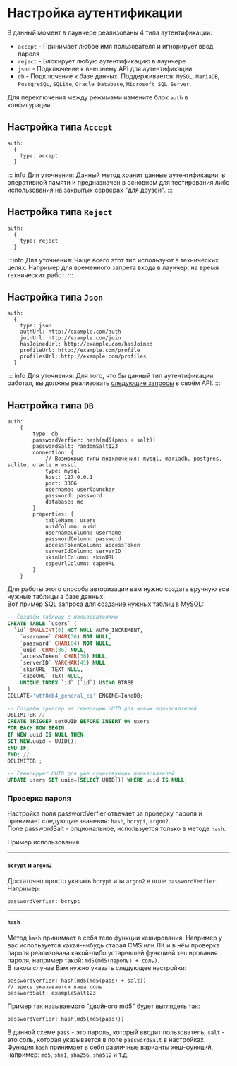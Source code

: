# Настройка аутентификации

В данный момент в лаунчере реализованы 4 типа аутентификации:

- `accept` - Принимает любое имя пользователя и игнорирует ввод пароля
- `reject` - Блокирует любую аутентификацию в лаунчере
- `json` - Подключение к внешнему API для аутентификации
- `db` - Подключение к базе данных. Поддерживается: `MySQL`, `MariaDB`, `PostgreSQL`, `SQLite`, `Oracle Database`, `Microsoft SQL Server`.

Для переключения между режимами измените блок `auth` в конфигурации.

## Настройка типа `Accept`

```hjson
auth:
  {
    type: accept
  }
```

::: info Для уточнения:
Данный метод хранит данные аутентификации, в оперативной памяти и предназначен в основном для тестирования либо использования на закрытых серверах "для друзей".
:::

## Настройка типа `Reject`

```hjson
auth:
  {
    type: reject
  }
```

:::info Для уточнения:
Чаще всего этот тип используют в технических целях. Например для временного запрета входа в лаунчер, на время технических работ.
:::

## Настройка типа `Json`

```hjson
auth:
  {
    type: json
    authUrl: http://example.com/auth
    joinUrl: http://example.com/join
    hasJoinedUrl: http://example.com/hasJoined
    profileUrl: http://example.com/profile
    profilesUrl: http://example.com/profiles
  }
```

::: info Для уточнения:
Для того, что бы данный тип аутентификации работал, вы должны реализовать [следующие запросы](/for-developers/json-auth.md) в своём API.
:::

## Настройка типа `DB`

```hjson
auth:
    {
        type: db
        passwordVerfier: hash(md5(pass + salt))
        passwordSalt: randomSalt123
        connection: {
            // Возможные типы подключения: mysql, mariadb, postgres, sqlite, oracle и mssql
            type: mysql
            host: 127.0.0.1
            port: 3306
            username: userlauncher
            password: password
            database: mc
        }
        properties: {
            tableName: users
            uuidColumn: uuid
            usernameColumn: username
            passwordColumn: password
            accessTokenColumn: accessToken
            serverIdColumn: serverID
            skinUrlColumn: skinURL
            capeUrlColumn: capeURL
        }
    }
```

Для работы этого способа авторизации вам нужно создать вручную все нужные таблицы а базе данных.\
Вот пример SQL запроса для создание нужных таблиц в MySQL:

```sql
-- Создаём таблицу с пользователями
CREATE TABLE `users` (
  `id` SMALLINT(6) NOT NULL AUTO_INCREMENT,
	`username` CHAR(30) NOT NULL,
	`password` CHAR(64) NOT NULL,
	`uuid` CHAR(36) NULL,
	`accessToken` CHAR(36) NULL,
	`serverID` VARCHAR(41) NULL,
	`skinURL` TEXT NULL,
	`capeURL` TEXT NULL,
	UNIQUE INDEX `id` (`id`) USING BTREE
)
COLLATE='utf8mb4_general_ci' ENGINE=InnoDB;

-- Создаём триггер на генерацию UUID для новых пользователей
DELIMITER //
CREATE TRIGGER setUUID BEFORE INSERT ON users
FOR EACH ROW BEGIN
IF NEW.uuid IS NULL THEN
SET NEW.uuid = UUID();
END IF;
END; //
DELIMITER ;

-- Генерирует UUID для уже существующих пользователей
UPDATE users SET uuid=(SELECT UUID()) WHERE uuid IS NULL;
```

### Проверка пароля

Настройка поля passwordVerfier отвечает за проверку пароля и принимает следующие значения: `hash`, `bcrypt`, `argon2`.\
Поле passwordSalt - опциональное, используется только в методе `hash`.

Пример использования:

---

#### `bcrypt` и `argon2`

Достаточно просто указать `bcrypt` или `argon2` в поле `passwordVerfier`.\
Например:

```hjson
passwordVerfier: bcrypt
```

---

#### `hash`

Метод `hash` принимает в себя тело функции хеширования. Например у вас используется какая-нибудь старая CMS или ЛК и в нём проверка пароля реализована какой-либо устаревшей функцией хеширования пароля, например такой: `md5(md5(пароль) + соль)`.\
В таком случае Вам нужно указать следующее настройки:

```hjson
passwordVerfier: hash(md5(md5(pass) + salt))
// здесь указывается ваша соль
passwordSalt: exampleSalt123
```

Пример так называемого "двойного md5" будет выглядеть так:

```hjson
passwordVerfier: hash(md5(md5(pass)))
```

В данной схеме `pass` - это пароль, который вводит пользователь, `salt` - это соль, которая указывается в поле `passwordSalt` в настройках.\
Функция `hash` принимает в себя различные варианты хеш-функций, например: `md5`, `sha1`, `sha256`, `sha512` и т.д.
